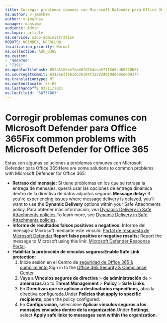 ```yaml
---
title: Corregir problemas comunes con Microsoft Defender para Office 365
ms.author: v-jmathew
author: v-jmathew
manager: dansimp
audience: Admin
ms.topic: article
ms.service: o365-administration
ROBOTS: NOINDEX, NOFOLLOW
localization_priority: Normal
ms.collection: Adm_O365
ms.custom:
- "9000760"
- "7391"
ms.openlocfilehash: 05fa518ece7ea40fd7b4cea57115d9cd60370b01
ms.sourcegitcommit: 6312ee31561db36104f32282d019d069ede69174
ms.translationtype: MT
ms.contentlocale: es-ES
ms.lasthandoff: 03/11/2021
ms.locfileid: "50737863"
---
```

# <a name="fix-common-problems-with-microsoft-defender-for-office-365"></a><span data-ttu-id="eaf82-102">Corregir problemas comunes con Microsoft Defender para Office 365</span><span class="sxs-lookup"><span data-stu-id="eaf82-102">Fix common problems with Microsoft Defender for Office 365</span></span>

<span data-ttu-id="eaf82-103">Estas son algunas soluciones a problemas comunes con Microsoft Defender para Office 365:</span><span class="sxs-lookup"><span data-stu-id="eaf82-103">Here are some solutions to common problems with Microsoft Defender for Office 365:</span></span>

- <span data-ttu-id="eaf82-104">**Retraso del mensaje:** Si tiene problemas en los que se retrasa la entrega de  mensajes, querrá usar las opciones de entrega dinámica dentro de la directiva de datos adjuntos seguros.</span><span class="sxs-lookup"><span data-stu-id="eaf82-104">**Message delay:** If you're experiencing issues where message delivery is delayed, you'll want to use the **Dynamic Delivery** options within your Safe Attachments policy.</span></span> <span data-ttu-id="eaf82-105">Para obtener más información, vea [Dynamic Delivery in Safe Attachments policies](https://go.microsoft.com/fwlink/?linkid=2094106).</span><span class="sxs-lookup"><span data-stu-id="eaf82-105">To learn more, see [Dynamic Delivery in Safe Attachments policies](https://go.microsoft.com/fwlink/?linkid=2094106).</span></span>
- <span data-ttu-id="eaf82-106">**Informe de resultados falsos positivos o negativos:** Informe del mensaje a Microsoft mediante este vínculo: [Portal de respuesta de Microsoft Defender](https://go.microsoft.com/fwlink/?linkid=2092835).</span><span class="sxs-lookup"><span data-stu-id="eaf82-106">**Report false positive or negative results:** Report the message to Microsoft using this link: [Microsoft Defender Response Portal](https://go.microsoft.com/fwlink/?linkid=2092835).</span></span>
- <span data-ttu-id="eaf82-107">**Habilitar la protección de vínculos seguros:**</span><span class="sxs-lookup"><span data-stu-id="eaf82-107">**Enable Safe Link protection:**</span></span>
    1. <span data-ttu-id="eaf82-108">Inicie sesión en el Centro de [seguridad de Office 365 & cumplimiento](https://go.microsoft.com/fwlink/p/?linkid=2077143).</span><span class="sxs-lookup"><span data-stu-id="eaf82-108">Sign in to the [Office 365 Security & Compliance Center](https://go.microsoft.com/fwlink/p/?linkid=2077143).</span></span>
    2. <span data-ttu-id="eaf82-109">Vaya a **Vínculos seguros de directiva**  >  **de administración** de  >  **amenazas.**</span><span class="sxs-lookup"><span data-stu-id="eaf82-109">Go to **Threat Management** > **Policy** > **Safe Links.**</span></span>
    3. <span data-ttu-id="eaf82-110">En **Directivas que se aplican a destinatarios específicos,** abra la directiva configurada.</span><span class="sxs-lookup"><span data-stu-id="eaf82-110">Under **Policies that apply to specific recipients**, open the policy configured.</span></span>
    4. <span data-ttu-id="eaf82-111">En **Configuración,** seleccione **Aplicar vínculos seguros a los mensajes enviados dentro de la organización**.</span><span class="sxs-lookup"><span data-stu-id="eaf82-111">Under **Settings**, select **Apply safe links to messages sent within the organization**.</span></span>
